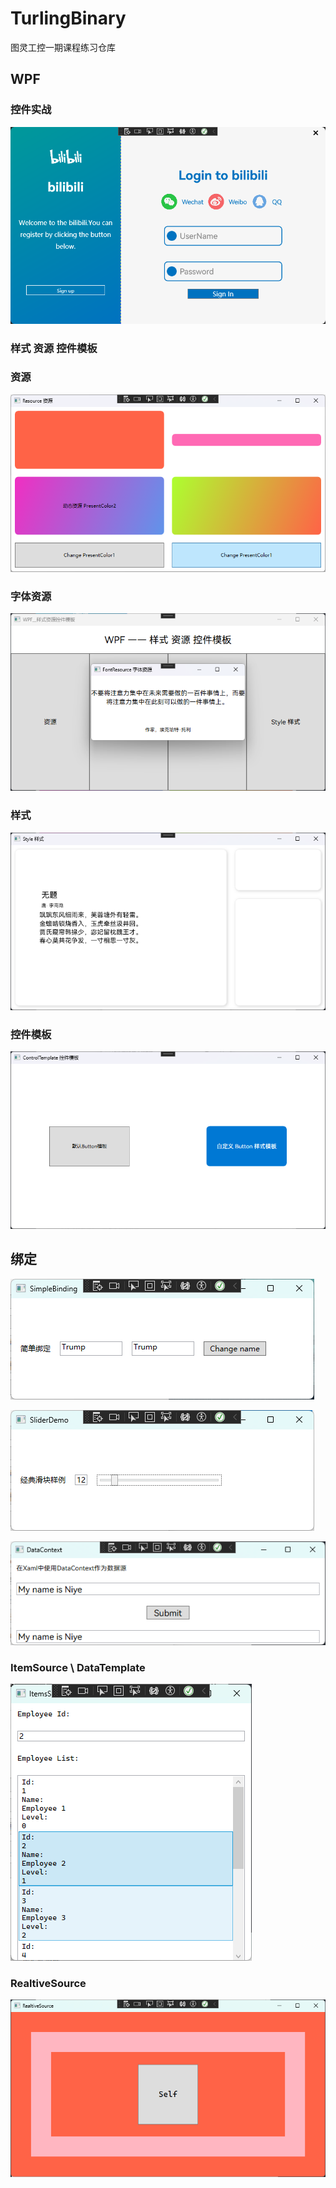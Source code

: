 # TurlingBinary

图灵工控一期课程练习仓库

## WPF

### 控件实战

![](https://raw.githubusercontent.com/ethanielK/ImgGallery/main/2024/10/28-21-27-50-2024-10-28-21-09-50-image.png)

### 样式 资源 控件模板

### 资源

![](https://raw.githubusercontent.com/ethanielK/ImgGallery/main/2024/10/30-20-40-43-2024-10-30-20-39-24-image.png)

### 字体资源

![](https://raw.githubusercontent.com/ethanielK/ImgGallery/main/2024/10/30-20-40-49-2024-10-30-20-39-58-image.png)

### 样式

![](https://raw.githubusercontent.com/ethanielK/ImgGallery/main/2024/10/30-20-41-14-2024-10-30-20-40-14-image.png)

### 控件模板

![](https://raw.githubusercontent.com/ethanielK/ImgGallery/main/2024/10/30-20-41-18-2024-10-30-20-40-29-image.png)

## 绑定

![](https://raw.githubusercontent.com/ethanielK/ImgGallery/main/2024/11/10-19-56-51-2024-11-10-19-56-40-image.png)

![](https://raw.githubusercontent.com/ethanielK/ImgGallery/main/2024/11/10-19-57-16-2024-11-10-19-57-11-image.png)

![](https://raw.githubusercontent.com/ethanielK/ImgGallery/main/2024/11/10-19-57-55-2024-11-10-19-57-47-image.png)

### ItemSource \ DataTemplate

![](https://raw.githubusercontent.com/ethanielK/ImgGallery/main/2024/11/10-19-58-25-2024-11-10-19-58-22-image.png)

### RealtiveSource

![](https://raw.githubusercontent.com/ethanielK/ImgGallery/main/2024/11/10-19-58-50-2024-11-10-19-58-48-image.png)

